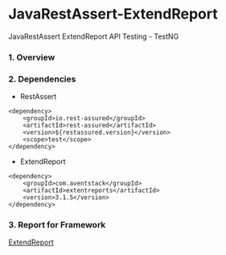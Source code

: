 # JavaRestAssert-ExtendReport
JavaRestAssert ExtendReport API Testing - TestNG
### 1. Overview

### 2. Dependencies

- RestAssert
```$xslt
<dependency>
    <groupId>io.rest-assured</groupId>
    <artifactId>rest-assured</artifactId>
    <version>${restassured.version}</version>
    <scope>test</scope>
</dependency>
```

- ExtendReport

```$xslt
<dependency>
    <groupId>com.aventstack</groupId>
    <artifactId>extentreports</artifactId>
    <version>3.1.5</version>
</dependency>
```

### 3. Report for Framework

[ExtendReport](http://extentreports.com/)

